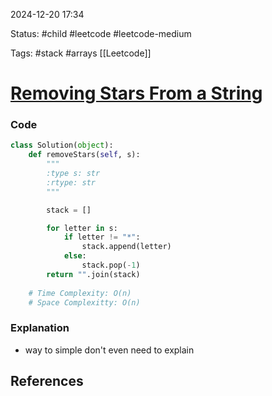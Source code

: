 
2024-12-20  17:34

Status: #child #leetcode #leetcode-medium 

Tags: #stack #arrays [[Leetcode]]

# [Removing Stars From a String](https://leetcode.com/problems/removing-stars-from-a-string/)

### Code

```python
class Solution(object):
    def removeStars(self, s):
        """
        :type s: str
        :rtype: str
        """

        stack = []

        for letter in s:
            if letter != "*":
                stack.append(letter)
            else:
                stack.pop(-1)
        return "".join(stack)
        
    # Time Complexity: O(n)
    # Space Complexitty: O(n)
```

### Explanation
- way to simple don't even need to explain
## References


